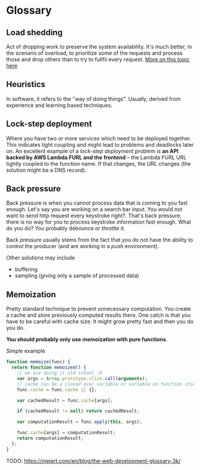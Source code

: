 # Glossary

## Load shedding

Act of dropping work to preserve the system availability. It's much better, in the scenario of overload, to prioritize some of the requests and process those and drop others than to try to fullfil every request. [More on this topic here](https://aws.amazon.com/builders-library/using-load-shedding-to-avoid-overload/)

## Heuristics

In software, it refers to the "way of doing things". Usually, derived from experience and learning based techniques.

## Lock-step deployment

Where you have two or more services which need to be deployed together. This indicates tight coupling and might lead to problems and deadlocks later on. An excellent example of a _lock-step deployment_ problem is **an API backed by AWS Lambda FURL and the frontend** – the Lambda FURL URL tightly coupled to the function name. If that changes, the URL changes (the solution might be a DNS record).

## Back pressure

Back pressure is when you cannot process data that is coming to you fast enough.
Let's say you are working on a search bar input. You would not want to send http
request every keystroke right?. That's back pressure, there is no way for you to
process keystroke information fast enough. What do you do? You probably debounce
or throttle it.

Back pressure usually stems from the fact that you do not have the ability to
control the producer (and are working in a _push_ environment).

Other solutions may include

- buffering
- sampling (giving only a sample of processed data)

## Memoization

Pretty standard technique to prevent unnecessary computation. You create a cache
and store previously computed results there. One catch is that you have to be
careful with cache size. It might grow pretty fast and then you do you do.

**You should probably only use memoization with pure functions**.

Simple example

```js
function memoize(func) {
  return function memoized() {
    // we are doing it old school :D
    var args = Array.prototype.slice.call(arguments);
    // cache can be a closed over variable or variable on function itself
    func.cache = func.cache || {};

    var cachedResult = func.cache[args];

    if (cachedResult != null) return cachedResult;

    var computationResult = func.apply(this, args);

    func.cache[args] = computationResult;
    return computationResult;
  };
}
```

TODO: <https://meiert.com/en/blog/the-web-development-glossary-3k/>
